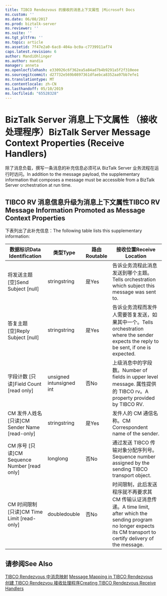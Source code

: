 ```yaml
---
title: TIBCO Rendezvous 的接收的消息上下文属性 |Microsoft Docs
ms.custom: ''
ms.date: 06/08/2017
ms.prod: biztalk-server
ms.reviewer: ''
ms.suite: ''
ms.tgt_pltfrm: ''
ms.topic: article
ms.assetid: 7f47e2a0-6ac8-404a-bc0a-c7739911af74
caps.latest.revision: 6
author: MandiOhlinger
ms.author: mandia
manager: anneta
ms.openlocfilehash: e330926c6f362ea5a84ad7b4b9291a5f2f310eee
ms.sourcegitcommit: d27732e569b0897361dfaebca8352aa97bb7efe1
ms.translationtype: MT
ms.contentlocale: zh-CN
ms.lasthandoff: 05/10/2019
ms.locfileid: "65528328"
---
```

# <a name="biztalk-server-message-context-properties-receive-handlers"></a><span data-ttu-id="c6ac3-102">BizTalk Server 消息上下文属性 （接收处理程序）</span><span class="sxs-lookup"><span data-stu-id="c6ac3-102">BizTalk Server Message Context Properties (Receive Handlers)</span></span>
<span data-ttu-id="c6ac3-103">除了消息负载，撰写一条消息的补充信息必须可从 BizTalk Server 业务流程在运行时访问。</span><span class="sxs-lookup"><span data-stu-id="c6ac3-103">In addition to the message payload, the supplementary information that composes a message must be accessible from a BizTalk Server orchestration at run time.</span></span>  
  
## <a name="tibco-rv-message-information-promoted-as-message-context-properties"></a><span data-ttu-id="c6ac3-104">TIBCO RV 消息信息升级为消息上下文属性</span><span class="sxs-lookup"><span data-stu-id="c6ac3-104">TIBCO RV Message Information Promoted as Message Context Properties</span></span>  
 <span data-ttu-id="c6ac3-105">下表列出了此补充信息：</span><span class="sxs-lookup"><span data-stu-id="c6ac3-105">The following table lists this supplementary information:</span></span>  
  
|<span data-ttu-id="c6ac3-106">数据标识</span><span class="sxs-lookup"><span data-stu-id="c6ac3-106">Data Identification</span></span>|<span data-ttu-id="c6ac3-107">类型</span><span class="sxs-lookup"><span data-stu-id="c6ac3-107">Type</span></span>|<span data-ttu-id="c6ac3-108">路由</span><span class="sxs-lookup"><span data-stu-id="c6ac3-108">Routable</span></span>|<span data-ttu-id="c6ac3-109">接收位置</span><span class="sxs-lookup"><span data-stu-id="c6ac3-109">Receive Location</span></span>|  
|-------------------------|----------|--------------|----------------------|  
|<span data-ttu-id="c6ac3-110">将发送主题 [空]</span><span class="sxs-lookup"><span data-stu-id="c6ac3-110">Send Subject [null]</span></span>|<span data-ttu-id="c6ac3-111">string</span><span class="sxs-lookup"><span data-stu-id="c6ac3-111">string</span></span>|<span data-ttu-id="c6ac3-112">是</span><span class="sxs-lookup"><span data-stu-id="c6ac3-112">Yes</span></span>|<span data-ttu-id="c6ac3-113">告诉业务流程此消息发送到哪个主题。</span><span class="sxs-lookup"><span data-stu-id="c6ac3-113">Tells orchestration which subject this message was sent to.</span></span>|  
|<span data-ttu-id="c6ac3-114">答复主题 [空]</span><span class="sxs-lookup"><span data-stu-id="c6ac3-114">Reply Subject [null]</span></span>|<span data-ttu-id="c6ac3-115">string</span><span class="sxs-lookup"><span data-stu-id="c6ac3-115">string</span></span>|<span data-ttu-id="c6ac3-116">是</span><span class="sxs-lookup"><span data-stu-id="c6ac3-116">Yes</span></span>|<span data-ttu-id="c6ac3-117">告诉业务流程而发件人需要答复发送，如果其中一个。</span><span class="sxs-lookup"><span data-stu-id="c6ac3-117">Tells orchestration where the sender expects the reply to be sent, if one is expected.</span></span>|  
|<span data-ttu-id="c6ac3-118">字段计数 [只读]</span><span class="sxs-lookup"><span data-stu-id="c6ac3-118">Field Count [read only]</span></span>|<span data-ttu-id="c6ac3-119">unsigned int</span><span class="sxs-lookup"><span data-stu-id="c6ac3-119">unsigned int</span></span>|<span data-ttu-id="c6ac3-120">否</span><span class="sxs-lookup"><span data-stu-id="c6ac3-120">No</span></span>|<span data-ttu-id="c6ac3-121">上级消息中的字段数。</span><span class="sxs-lookup"><span data-stu-id="c6ac3-121">Number of fields in upper level message.</span></span> <span data-ttu-id="c6ac3-122">属性提供的 TIBCO rv。</span><span class="sxs-lookup"><span data-stu-id="c6ac3-122">A property provided by TIBCO RV.</span></span>|  
|<span data-ttu-id="c6ac3-123">CM 发件人姓名 [只读]</span><span class="sxs-lookup"><span data-stu-id="c6ac3-123">CM Sender Name [read-only]</span></span>|<span data-ttu-id="c6ac3-124">string</span><span class="sxs-lookup"><span data-stu-id="c6ac3-124">string</span></span>|<span data-ttu-id="c6ac3-125">是</span><span class="sxs-lookup"><span data-stu-id="c6ac3-125">Yes</span></span>|<span data-ttu-id="c6ac3-126">发件人的 CM 通信名称。</span><span class="sxs-lookup"><span data-stu-id="c6ac3-126">CM Correspondent name of the sender.</span></span>|  
|<span data-ttu-id="c6ac3-127">CM 序号 [只读]</span><span class="sxs-lookup"><span data-stu-id="c6ac3-127">CM Sequence Number [read only]</span></span>|<span data-ttu-id="c6ac3-128">long</span><span class="sxs-lookup"><span data-stu-id="c6ac3-128">long</span></span>|<span data-ttu-id="c6ac3-129">否</span><span class="sxs-lookup"><span data-stu-id="c6ac3-129">No</span></span>|<span data-ttu-id="c6ac3-130">通过发送 TIBCO 传输对象分配序列号。</span><span class="sxs-lookup"><span data-stu-id="c6ac3-130">Sequence number assigned by the sending TIBCO transport object.</span></span>|  
|<span data-ttu-id="c6ac3-131">CM 时间限制 [只读]</span><span class="sxs-lookup"><span data-stu-id="c6ac3-131">CM Time Limit [read-only]</span></span>|<span data-ttu-id="c6ac3-132">double</span><span class="sxs-lookup"><span data-stu-id="c6ac3-132">double</span></span>|<span data-ttu-id="c6ac3-133">否</span><span class="sxs-lookup"><span data-stu-id="c6ac3-133">No</span></span>|<span data-ttu-id="c6ac3-134">时间限制，此后发送程序就不再要求其 CM 传输认证消息传递。</span><span class="sxs-lookup"><span data-stu-id="c6ac3-134">A time limit, after which the sending program no longer expects its CM transport to certify delivery of the message.</span></span>|  
  
## <a name="see-also"></a><span data-ttu-id="c6ac3-135">请参阅</span><span class="sxs-lookup"><span data-stu-id="c6ac3-135">See Also</span></span>  
 <span data-ttu-id="c6ac3-136">[TIBCO Rendezvous 中消息映射](../core/message-mapping-in-tibco-rendezvous.md) </span><span class="sxs-lookup"><span data-stu-id="c6ac3-136">[Message Mapping in TIBCO Rendezvous](../core/message-mapping-in-tibco-rendezvous.md) </span></span>  
 [<span data-ttu-id="c6ac3-137">创建 TIBCO Rendezvou 接收处理程序</span><span class="sxs-lookup"><span data-stu-id="c6ac3-137">Creating TIBCO Rendezvous Receive Handlers</span></span>](../core/creating-tibco-rendezvous-receive-handlers.md)